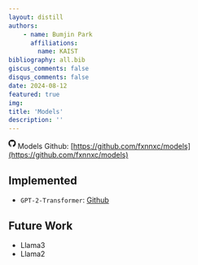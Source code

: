 ```yaml
---
layout: distill
authors: 
    - name: Bumjin Park
      affiliations:
        name: KAIST
bibliography: all.bib
giscus_comments: false
disqus_comments: false
date: 2024-08-12
featured: true
img: 
title: 'Models'
description: ''
---
```


<img src="/assets/github.png" style="width:1.0em;padding-bottom:0.3em;" > Models Github:  [https://github.com/fxnnxc/models](https://github.com/fxnnxc/models)


## Implemented

* `GPT-2-Transformer`: [Github](https://github.com/fxnnxc/models/tree/main/GPT-2-Transformers)


## Future Work

* Llama3
* Llama2